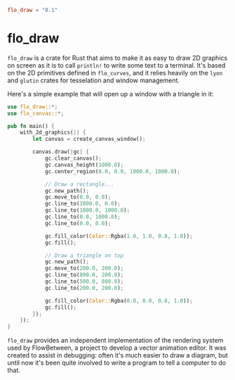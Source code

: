 ```toml
flo_draw = "0.1"
```

# flo_draw

`flo_draw` is a crate for Rust that aims to make it as easy to draw 2D graphics on screen
as it is to call `println!` to write some text to a terminal. It's based on the 2D primitives
defined in `flo_curves`, and it relies heavily on the `lyon` and `glutin` crates for tesselation
and window management.

Here's a simple example that will open up a window with a triangle in it:

```Rust
use flo_draw::*;
use flo_canvas::*;

pub fn main() {
    with_2d_graphics(|| {
        let canvas = create_canvas_window();

        canvas.draw(|gc| {
            gc.clear_canvas();
            gc.canvas_height(1000.0);
            gc.center_region(0.0, 0.0, 1000.0, 1000.0);

            // Draw a rectangle...
            gc.new_path();
            gc.move_to(0.0, 0.0);
            gc.line_to(1000.0, 0.0);
            gc.line_to(1000.0, 1000.0);
            gc.line_to(0.0, 1000.0);
            gc.line_to(0.0, 0.0);

            gc.fill_color(Color::Rgba(1.0, 1.0, 0.8, 1.0));
            gc.fill();

            // Draw a triangle on top
            gc.new_path();
            gc.move_to(200.0, 200.0);
            gc.line_to(800.0, 200.0);
            gc.line_to(500.0, 800.0);
            gc.line_to(200.0, 200.0);

            gc.fill_color(Color::Rgba(0.0, 0.0, 0.8, 1.0));
            gc.fill();
        });
    });
}
```

`flo_draw` provides an independent implementation of the rendering system used by FlowBetween, a
project to develop a vector animation editor. It was created to assist in debugging: often it's
much easier to draw a diagram, but until now it's been quite involved to write a program to tell
a computer to do that.
